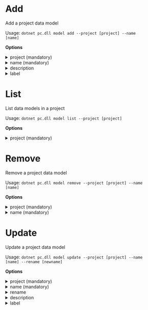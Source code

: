 # Add
Add a project data model

Usage: 
<code>dotnet pc.dll model add --project [project] --name [name]</code>

**Options**
<details>
    <summary>project (mandatory)</summary>
    <p>
        <code>--project</code> (alias: <code>-p</code>)
    </p>
    <p>
        Name of the project
    </p>
</details>
<details>
    <summary>name (mandatory)</summary>
    <p>
        <code>--name</code> (alias: <code>-n</code>)
    </p>
    <p>
        Name of the data model
    </p>
</details>
<details>
    <summary>description</summary>
    <p>
        <code>--description</code> (alias: <code>-d</code>)
    </p>
    <p>
        Description of the data model
    </p>
</details>
<details>
    <summary>label</summary>
    <p>
        <code>--label</code> (alias: <code>-l</code>)
    </p>
    <p>
        Label of the data model
    </p>
</details>

# List
List data models in a project

Usage: 
<code>dotnet pc.dll model list --project [project]</code>

**Options**
<details>
    <summary>project (mandatory)</summary>
    <p>
        <code>--project</code> (alias: <code>-p</code>)
    </p>
    <p>
        Name of the project
    </p>
</details>

# Remove
Remove a project data model

Usage: 
<code>dotnet pc.dll model remove --project [project] --name [name]</code>

**Options**
<details>
    <summary>project (mandatory)</summary>
    <p>
        <code>--project</code> (alias: <code>-p</code>)
    </p>
    <p>
        Name of the project
    </p>
</details>
<details>
    <summary>name (mandatory)</summary>
    <p>
        <code>--name</code> (alias: <code>-n</code>)
    </p>
    <p>
        Name of the data model
    </p>
</details>

# Update
Update a project data model

Usage: 
<code>dotnet pc.dll model update --project [project] --name [name] --rename [newname]</code>

**Options**
<details>
    <summary>project (mandatory)</summary>
    <p>
        <code>--project</code> (alias: <code>-p</code>)
    </p>
    <p>
        Name of the project
    </p>
</details>
<details>
    <summary>name (mandatory)</summary>
    <p>
        <code>--name</code> (alias: <code>-n</code>)
    </p>
    <p>
        Name of the data model
    </p>
</details>
<details>
    <summary>rename</summary>
    <p>
        <code>--rename</code> (alias: <code>-r</code>)
    </p>
    <p>
        New name of the data model
    </p>
</details>
<details>
    <summary>description</summary>
    <p>
        <code>--description</code> (alias: <code>-d</code>)
    </p>
    <p>
        Description of the data model
    </p>
</details>
<details>
    <summary>label</summary>
    <p>
        <code>--label</code> (alias: <code>-l</code>)
    </p>
    <p>
        Label of the data model
    </p>
</details>